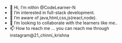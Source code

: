 - 👋 Hi, I’m nithin @CodeLearner-N
- 👀 I’m interested in full-stack development.
- 🌱 I’m aware of java,html,css,js(react,node).
- 💞️ I’m looking to collaborate with the learners like me..
- 📫 How to reach me ... you can reach me through instagram@21_chinni_krishna


<!---
CodeLearner-N/CodeLearner-N is a ✨ special ✨ repository because its `README.md` (this file) appears on your GitHub profile.
You can click the Preview link to take a look at your changes.
--->
